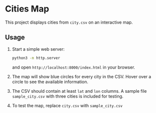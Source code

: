 # Cities Map

This project displays cities from `city.csv` on an interactive map.

## Usage

1. Start a simple web server:
   ```bash
   python3 -m http.server
   ```
   and open `http://localhost:8000/index.html` in your browser.

2. The map will show blue circles for every city in the CSV. Hover over a circle
   to see the available information.

3. The CSV should contain at least `lat` and `lon` columns.
   A sample file `sample_city.csv` with three cities is included for testing.
4. To test the map, replace `city.csv` with `sample_city.csv`

